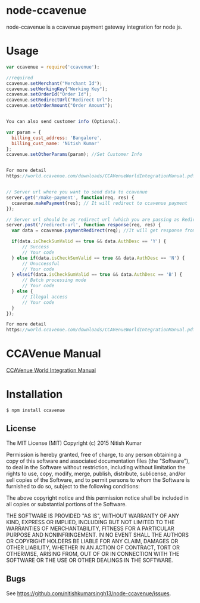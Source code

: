 # node-ccavenue
node-ccavenue is a ccavenue payment gateway integration for node js.

# Usage

```javascript
var ccavenue = require('ccavenue');

//required
ccavenue.setMerchant("Merchant Id");
ccavenue.setWorkingKey("Working Key");
ccavenue.setOrderId("Order Id");
ccavenue.setRedirectUrl("Redirect Url");
ccavenue.setOrderAmount("Order Amount");


You can also send customer info (Optional).

var param = {
  billing_cust_address: 'Bangalore', 
  billing_cust_name: 'Nitish Kumar'
};
ccavenue.setOtherParams(param); //Set Customer Info


For more detail 
https://world.ccavenue.com/downloads/CCAVenueWorldIntegrationManual.pdf


// Server url where you want to send data to ccavenue
server.get('/make-payment', function(req, res) {
  ccavenue.makePayment(res); // It will redirect to ccavenue payment
});

// Server url should be as redirect url (which you are passing as Redirect Url).
server.post('/redirect-url', function response(req, res) {
  var data = ccavenue.paymentRedirect(req); //It will get response from ccavenue payment.

  if(data.isCheckSumValid == true && data.AuthDesc == 'Y') {
      // Success
      // Your code
  } else if(data.isCheckSumValid == true && data.AuthDesc == 'N') {
      // Unuccessful
      // Your code
  } elseif(data.isCheckSumValid == true && data.AuthDesc == 'B') {
      // Batch processing mode
      // Your code
  } else {
      // Illegal access
      // Your code
  }
});

For more detail 
https://world.ccavenue.com/downloads/CCAVenueWorldIntegrationManual.pdf

```

# CCAVenue Manual

  [CCAVenue World Integration Manual](https://world.ccavenue.com/downloads/CCAVenueWorldIntegrationManual.pdf)
    
# Installation

    $ npm install ccavenue
    
    
    
## License

The MIT License (MIT)
Copyright (c) 2015 Nitish Kumar

Permission is hereby granted, free of charge, to any person obtaining a copy of
this software and associated documentation files (the "Software"), to deal in
the Software without restriction, including without limitation the rights to
use, copy, modify, merge, publish, distribute, sublicense, and/or sell copies of
the Software, and to permit persons to whom the Software is furnished to do so,
subject to the following conditions:

The above copyright notice and this permission notice shall be included in all
copies or substantial portions of the Software.

THE SOFTWARE IS PROVIDED "AS IS", WITHOUT WARRANTY OF ANY KIND, EXPRESS OR
IMPLIED, INCLUDING BUT NOT LIMITED TO THE WARRANTIES OF MERCHANTABILITY,
FITNESS FOR A PARTICULAR PURPOSE AND NONINFRINGEMENT. IN NO EVENT SHALL THE
AUTHORS OR COPYRIGHT HOLDERS BE LIABLE FOR ANY CLAIM, DAMAGES OR OTHER
LIABILITY, WHETHER IN AN ACTION OF CONTRACT, TORT OR OTHERWISE, ARISING FROM,
OUT OF OR IN CONNECTION WITH THE SOFTWARE OR THE USE OR OTHER DEALINGS IN THE
SOFTWARE.

## Bugs

See <https://github.com/nitishkumarsingh13/node-ccavenue/issues>.
    
